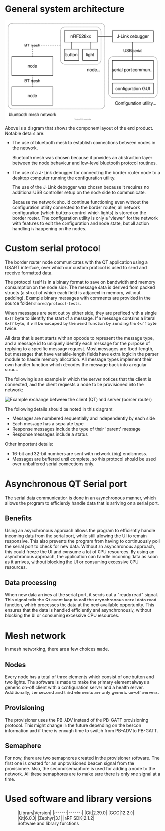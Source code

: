 # General system architecture

![System architecture](img/fig-architecture.svg)

Above is a diagram that shows the component layout of the end product. Notable
details are:

- The use of bluetooth mesh to establish connections between nodes in the
  network.
  
  Bluetooth mesh was chosen because it provides an abstraction layer between
  the node behaviour and low-level bluetooth protocol routines.
- The use of a J-Link debugger for connecting the border router node to a
  desktop computer running the configuration utility.
  
  The use of the J-Link debugger was chosen because it requires no additional
  USB controller setup on the node side to communicate.
  
  Because the network should continue functioning even without the
  configuration utility connected to the border router, all network
  configuration (which buttons control which lights) is stored on the border
  router. The configuration utility is only a 'viewer' for the network with
  features to edit the configuration and node state, but all action handling is
  happening on the nodes.

# Custom serial protocol

The border router node communicates with the QT application using a USART
interface, over which our custom protocol is used to send and receive formatted
data.

The protocol itself is in a binary format to save on bandwidth and memory
consumption on the node side. The message data is derived from packed structs
(a struct of which each field is adjacent in memory, without padding). Example
binary messages with comments are provided in the source folder
`shared/protocol-tests`.

When messages are sent out by either side, they are prefixed with a single
`0xff` byte to identify the start of a message. If a message contains a literal
`0xff` byte, it will be escaped by the send function by sending the `0xff` byte
twice.

All data that is sent starts with an opcode to represent the message type, and
a message id to uniquely identify each message for the purpose of replying to a
specific message request. Most messages are fixed-length, but messages that
have variable-length fields have extra logic in the parser module to handle
memory allocation. All message types implement their own handler function which
decodes the message back into a regular struct.

The following is an example in which the server notices that the client is
connected, and the client requests a node to be provisioned into the network:

![Example exchange between the client (QT) and server (border
router)](img/fig-protocol.svg)

The following details should be noted in this diagram:

- Messages are numbered sequentially and independently by each side
- Each message has a separate type
- Response messages include the type of their 'parent' message
- Response messages include a status

Other important details:

- 16-bit and 32-bit numbers are sent with network (big) endianness.
- Messages are buffered until complete, so this protocol should be used over
  unbuffered serial connections only.

# Asynchronous QT Serial port

The serial data communication is done in an asynchronous manner, which allows the program to efficiently handle data that is arriving on a serial port.

## Benefits

Using an asynchronous approach allows the program to efficiently handle incoming data from the serial port, while still allowing the UI to remain responsive. This also prevents the program from having to continuously poll the serial port to check for new data. Without an asynchronous approach, this could freeze the UI and consume a lot of CPU resources. By using an asynchronous approach, the application can handle incoming data as soon as it arrives, without blocking the UI or consuming excessive CPU resources.

## Data processing

When new data arrives at the serial port, it sends out a "ready read" signal. This signal tells the Qt event loop to call the asynchronous serial data read function, which processes the data at the next available opportunity. This ensures that the data is handled efficiently and asynchronously, without blocking the UI or consuming excessive CPU resources.

# Mesh network

In mesh networking, there are a few choices made. 

## Nodes

Every node has a total of three elements which consist of one button and two lights. The software is made to make the primary element always a generic on-off client with a configuration server and a health server. Additionally, the second and third elements are only generic on-off servers. 

## Provisioning

The provisioner uses the PB-ADV instead of the PB-GATT provisioning protocol. This might change in the future depending on the beacon information and if there is enough time to switch from PB-ADV to PB-GATT.

## Semaphore

For now, there are two semaphores created in the provisioner software. The first one is created for an unprovisioned beacon signal from the provisionee. Also, the second semaphore is used for adding a node to the network. All these semaphores are to make sure there is only one signal at a time.

# Used software and library versions

<figure>
|Library|Version|
|:------|------:|
|Git|2.39.0|
|GCC|12.2.0|
|Qt|6.0.0|
|Zephyr|3.1|
|nRF SDK|2.1.2|
<figcaption>Software and library functions</figcaption>
</figure>

